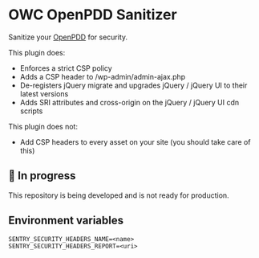 # OWC OpenPDD Sanitizer

Sanitize your [OpenPDD](https://github.com/OpenWebconcept/openpdd) for security.

This plugin does:

- Enforces a strict CSP policy
- Adds a CSP header to /wp-admin/admin-ajax.php
- De-registers jQuery migrate and upgrades jQuery / jQuery UI to their latest versions
- Adds SRI attributes and cross-origin on the jQuery / jQuery UI cdn scripts

This plugin does not:

- Add CSP headers to every asset on your site (you should take care of this)

## 🚨 In progress

This repository is being developed and is not ready for production.

## Environment variables

```env
SENTRY_SECURITY_HEADERS_NAME=<name>
SENTRY_SECURITY_HEADERS_REPORT=<uri>
```
